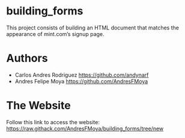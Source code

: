 # building_forms
This project consists of building an HTML document that matches the appearance of mint.com’s signup page.
# Authors
- Carlos Andres Rodriguez https://github.com/andynarf
- Andres Felipe Moya https://github.com/AndresFMoya
# The Website
Follow this link to access the website: https://raw.githack.com/AndresFMoya/building_forms/tree/new